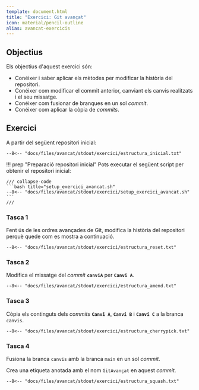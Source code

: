 ```yaml
---
template: document.html
title: "Exercici: Git avançat"
icon: material/pencil-outline
alias: avancat-exercicis
---
```


## Objectius
Els objectius d'aquest exercici són:

- Conéixer i saber aplicar els mètodes per modificar la història del repositori.
- Conéixer com modificar el commit anterior, canviant els canvis realitzats i el seu missatge.
- Conéixer com fusionar de branques en un sol _commit_.
- Conéixer com aplicar la còpia de _commits_.

## Exercici
A partir del següent repositori inicial:

```shellconsole
--8<-- "docs/files/avancat/stdout/exercici/estructura_inicial.txt"
```

!!! prep "Preparació repositori inicial"
    Pots executar el següent script per obtenir el repositori inicial:

    /// collapse-code
    ```bash title="setup_exercici_avancat.sh"
    --8<-- "docs/files/avancat/stdout/exercici/setup_exercici_avancat.sh"
    ```
    ///


### Tasca 1
Fent ús de les ordres avançades de Git,
modifica la història del repositori perquè
quede com es mostra a continuació.

```shellconsole
--8<-- "docs/files/avancat/stdout/exercici/estructura_reset.txt"
```

### Tasca 2
Modifica el missatge del _commit_ __`canviA`__
per __`Canvi A`__.

```shellconsole
--8<-- "docs/files/avancat/stdout/exercici/estructura_amend.txt"
```

### Tasca 3
Còpia els continguts dels _commits_ __`Canvi A`__, __`Canvi B`__ i __`Canvi C`__
a la branca `canvis`.

```shellconsole
--8<-- "docs/files/avancat/stdout/exercici/estructura_cherrypick.txt"
```

### Tasca 4
Fusiona la branca `canvis` amb la branca `main`
en un sol _commit_.

Crea una etiqueta anotada amb el nom `GitAvançat` en aquest _commit_.

```shellconsole
--8<-- "docs/files/avancat/stdout/exercici/estructura_squash.txt"
```
